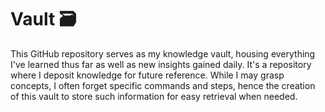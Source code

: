 # Vault 🗃️
This GitHub repository serves as my knowledge vault, housing everything I've learned thus far as well as new insights gained daily. It's a repository where I deposit knowledge for future reference. While I may grasp concepts, I often forget specific commands and steps, hence the creation of this vault to store such information for easy retrieval when needed.
